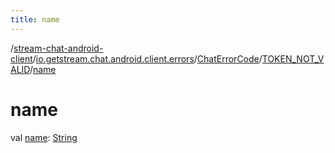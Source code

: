 ```yaml
---
title: name
---
```

/[stream-chat-android-client](../../../index.md)/[io.getstream.chat.android.client.errors](../../index.md)/[ChatErrorCode](../index.md)/[TOKEN_NOT_VALID](index.md)/[name](name.md)  
  
  
  
# name  
val [name](name.md): [String](https://kotlinlang.org/api/latest/jvm/stdlib/kotlin/-string/index.html)
